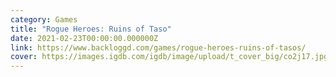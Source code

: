 ```yaml
---
category: Games
title: "Rogue Heroes: Ruins of Taso"
date: 2021-02-23T00:00:00.000000Z
link: https://www.backloggd.com/games/rogue-heroes-ruins-of-tasos/
cover: https://images.igdb.com/igdb/image/upload/t_cover_big/co2j17.jpg
---
```


